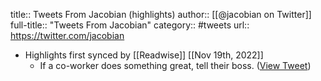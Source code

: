 title:: Tweets From Jacobian (highlights)
author:: [[@jacobian on Twitter]]
full-title:: "Tweets From Jacobian"
category:: #tweets
url:: https://twitter.com/jacobian

- Highlights first synced by [[Readwise]] [[Nov 19th, 2022]]
	- If a co-worker does something great, tell their boss. ([View Tweet](https://twitter.com/jacobian/status/1405614519280410631))